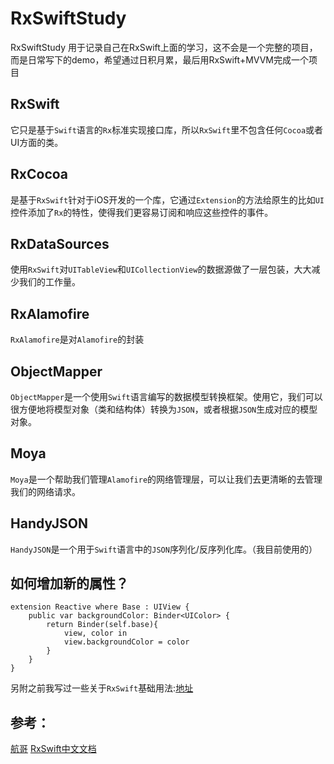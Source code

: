 # RxSwiftStudy
RxSwiftStudy 用于记录自己在RxSwift上面的学习，这不会是一个完整的项目，而是日常写下的demo，希望通过日积月累，最后用RxSwift+MVVM完成一个项目


## RxSwift
它只是基于`Swift`语言的`Rx`标准实现接口库，所以`RxSwift`里不包含任何`Cocoa`或者UI方面的类。
## RxCocoa
是基于`RxSwift`针对于iOS开发的一个库，它通过`Extension`的方法给原生的比如`UI`控件添加了`Rx`的特性，使得我们更容易订阅和响应这些控件的事件。
## RxDataSources
使用`RxSwift`对`UITableView`和`UICollectionView`的数据源做了一层包装，大大减少我们的工作量。
## RxAlamofire
`RxAlamofire`是对`Alamofire`的封装
## ObjectMapper
`ObjectMapper`是一个使用`Swift`语言编写的数据模型转换框架。使用它，我们可以很方便地将模型对象（类和结构体）转换为`JSON`，或者根据`JSON`生成对应的模型对象。
## Moya 
`Moya`是一个帮助我们管理`Alamofire`的网络管理层，可以让我们去更清晰的去管理我们的网络请求。
## HandyJSON
`HandyJSON`是一个用于`Swift`语言中的`JSON`序列化/反序列化库。（我目前使用的）


## 如何增加新的属性？
```
extension Reactive where Base : UIView {
    public var backgroundColor: Binder<UIColor> {
        return Binder(self.base){
            view, color in
            view.backgroundColor = color
        }
    }
}
```

另附之前我写过一些关于`RxSwift`基础用法:[地址](https://www.jianshu.com/p/cb5d37116dd2)
## 参考：
[航哥](http://www.hangge.com/)
[RxSwift中文文档](https://beeth0ven.github.io/RxSwift-Chinese-Documentation/)
